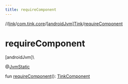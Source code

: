 ```yaml
---
title: requireComponent
---
```

//[link](../../../index.html)/[com.tink.core](../index.html)/[[androidJvm]Tink](index.html)/[requireComponent](require-component.html)



# requireComponent



[androidJvm]\




@[JvmStatic](https://kotlinlang.org/api/latest/jvm/stdlib/kotlin.jvm/-jvm-static/index.html)



fun [requireComponent](require-component.html)(): [TinkComponent](../[android-jvm]-tink-component/index.html)




